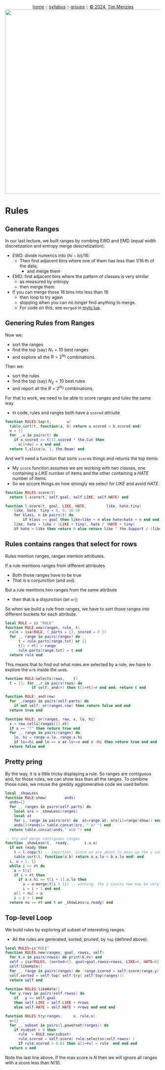 <a name=top><br>
  <p align=center>&nbsp;<a href="/README.md#top">home</a> ::
  <a href="/docs/syllabus.md#top">syllabus</a> ::
  <a href="https://docs.google.com/spreadsheets/d/16yxmklx4zvmfAHE7QocOQZZ4v4UxD5ktJHWMJEjBcMI/edit#gid=0">groups</a> ::
  <a href="/LICENSE.md#top">&copy;&nbsp;2024</a>, <a href="http:/timm.fyi">Tim Menzies</a><br>
  <a href="/README.md#top"><img width=600  
     src="/etc/img/ase24.png"></a></p>

# Rules

## Generate Ranges

In our last lecture, we built ranges by combing EWD and EMD
(equal width discretization and entropy merge descretization):

- EWD: divide numerics into $(hi - lo)/16$:
  - Then find adjacent bins where one of them has less than $1/16$ th of the data;
     - and merge them 
- EMD: find adjacent bins  where the pattern of classes is very similar
  - as measured by entropy
  - then merge them.
- If you can merge those 16 bins into less than 16
  - then loop to try again
  - stopping when you can no longer find anything to merge.
  - For code on this, see `merged` in
    [mylo.lua](https://github.com/timm/lo/blob/main/src/mylo.lua).

## Genering Rules from Ranges

Now we:

- sort the ranges
- find the top (say) $N_1=10$ best ranges 
- and explore all the $R=2^{N_1}$ combinations.

Then we:

- sort the rules
- find the top (say) $N_2=10$ best rules 
- and report all the $R=2^{N_2}$ combinations.

For that to work, we need to be able to score ranges and tules the same way
- In code, rules and ranges both have a `scored` attriuite

```lua
function RULES:top(t,       u)
  table.sort(t, function(a, b) return a.scored > b.scored end)
  u = {}
  for _,x in pairs(t) do
    if x.scored >= t[1].scored * the.Cut then
      u[1+#u] = x end end
  return l.slice(u, 1, the.Beam) end
```

And we'll need a function that sorts `score`s things and returns the top items:
- My `score` function assumes we are working with two classes, one containing a
  _LIKE_ number of items
  and the other containing a  _HATE_ number of items.
- So we sccore things on how strongly we select for _LIKE_ and avoid _HATE_. 

```lua
function RULES:score(t)
  return l.score(t, self.goal, self.LIKE, self.HATE) end

function l.score(t, goal, LIKE, HATE,         like, hate,tiny)
    like, hate, tiny = 0, 0, 1E-30
    for klass, n in pairs(t) do
        if klass == goal then like=like + n else hate=hate + n end end
    like, hate = like / (LIKE + tiny), hate / (HATE + tiny)
    if hate > like then return 0 else return like ^ the.Support / (like + hate) end end
```

## Rules contains ranges that select for rows

Rules mention ranges, ranges mention attributes.

If a rule mentions ranges from different attributes

- Both those ranges have to be true
- That is a conjunction (and `and`).

But  a rule mentions two ranges from the same attribute

- then that is a disjunction (an `or`);

So when we build a rule from ranges, we have to sort those ranges
into different buckets for each attribute.

```lua
local RULE = is "RULE"
function RULE.new(ranges, rule, t)
  rule = isa(RULE, { parts = {}, scored = 0 })
  for _, range in pairs(ranges) do
      t = rule.parts[range.txt] or {}
      t[1 + #t] = range
      rule.parts[range.txt] = t end 
  return rule end
```
This means that to find out what rows are selected by a rule,
we have to explore the `or`s inside the `and`s.
```lua
function RULE:selects(rows,    t)
  t = {}; for _,r in pairs(rows) do
            if self:_and(r) then t[1+#t]=r end end; return t end

function RULE:_and(row)
  for _,ranges in pairs(self.parts) do
    if not self:_or(ranges,row) then return false end end
  return true end

function RULE:_or(ranges, row, x, lo, hi) 
  x = row.cells[ranges[1].at]
  if x == "?" then return true end
  for _, range in pairs(ranges) do
    lo, hi = range.x.lo, range.x.hi 
    if lo==hi and lo == x or lo<=x and x <hi then return true end end
  return false end
```

## Pretty pring

By the way, it is a little tricky displaying a rule. So ranges are contiguous and,
for those rules, we can show less than all the ranges. To combine
those rules, we rreuse the greddy agglomerative  code we used before.

```lua
local _showLess
function RULE:show(        ands) 
  ands={}
  for _, ranges in pairs(self.parts) do
    local ors = _showLess(ranges)
    local at
    for i, range in pairs(ors) do  at=range.at; ors[i]=range:show() end
    ands[1+#ands]= table.concat(ors, " or ") end 
  return table.concat(ands," and ") end

-- try and merge contiguous ranges
function _showLess(t,  ready,       i,u,a)
  if not ready then
    t = l.copy(t) -- important, since we are about to mess up the y counts
    table.sort(t, function(a,b) return a.x.lo < b.x.lo end) end
  i, u = 1, {}
  while i <= #t do
    a = t[i]
    if i < #t then
      if a.x.hi == t[i + 1].x.lo then
        a = a:merge(t[i + 1]) -- warning. the y counts now may be very wrong
        i = i + 1 end end
    u[1 + #u] = a
    i = i + 1 end 
  return #u == #t and t or _showLess(u,ready) end
```

## Top-level Loop

We build rules by exploring all subset of interesting ranges. 
- All the rules are generated, sorted, pruned, by `top` (defined above).

```lua
local RULES=is"RULE"
function RULES.new(ranges, goal, rowss, self)
  for k,v in pairs(rowss) do print(k,#v) end
  self = isa(RULES, {sorted={}, goal=goal,rowss=rowss, LIKE=0, HATE=0})
  self:likeHate() 
  for _, range in pairs(ranges) do  range.scored = self:score(range.y)  end 
  self.sorted = self:top( self:try( self:top(ranges)))
  return self end

function RULES:likeHate()
  for y,rows in pairs(self.rowss) do
    if   y == self.goal
    then self.LIKE = self.LIKE + #rows 
    else self.HATE = self.HATE + #rows end end end

function RULES:try(ranges,     u, rule,n)
  u={}
  for _, subset in pairs(l.powerset(ranges)) do
    if #subset > 0 then
      rule  = RULE.new(subset)
      rule.scored = self:score( rule:selectss(self.rowss) )
      if rule.scored > 0.01 then u[1+#u] = rule  end end end
  return u end
```

Note the last line above.
If the max score is $N$ then we will ignore all ranges with a score
less than $N/10$.


